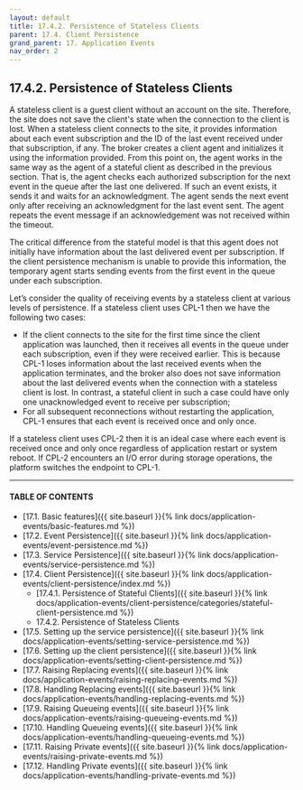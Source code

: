 ```yaml
---
layout: default
title: 17.4.2. Persistence of Stateless Clients
parent: 17.4. Client Persistence
grand_parent: 17. Application Events
nav_order: 2
---
```


## 17.4.2. Persistence of Stateless Clients

A stateless client is a guest client without an account on the site. Therefore, the site does not save the client's state when the connection to the client is lost. When a stateless client connects to the site, it provides information about each event subscription and the ID of the last event received under that subscription, if any. The broker creates a client agent and initializes it using the information provided. From this point on, the agent works in the same way as the agent of a stateful client as described in the previous section. That is, the agent checks each authorized subscription for the next event in the queue after the last one delivered. If such an event exists, it sends it and waits for an acknowledgment. The agent sends the next event only after receiving an acknowledgment for the last event sent. The agent repeats the event message if an acknowledgement was not received within the timeout.  

The critical difference from the stateful model is that this agent does not initially have information about the last delivered event per subscription. If the client persistence mechanism is unable to provide this information, the temporary agent starts sending events from the first event in the queue under each subscription.  

Let’s consider the quality of receiving events by a stateless client at various levels of persistence. If a stateless client uses CPL-1 then we have the following two cases:
*	If the client connects to the site for the first time since the client application was launched, then it receives all events in the queue under each subscription, even if they were received earlier. This is because CPL-1 loses information about the last received events when the application terminates, and the broker also does not save information about the last delivered events when the connection with a stateless client is lost. In contrast, a stateful client in such a case could have only one unacknowledged event to receive per subscription;
*	For all subsequent reconnections without restarting the application, CPL-1 ensures that each event is received once and only once.  

If a stateless client uses CPL-2 then it is an ideal case where each event is received once and only once regardless of application restart or system reboot. If CPL-2 encounters an I/O error during storage operations, the platform switches the endpoint to CPL-1.

---
#### TABLE OF CONTENTS
* [17.1. Basic features]({{ site.baseurl }}{% link docs/application-events/basic-features.md %})
* [17.2. Event Persistence]({{ site.baseurl }}{% link docs/application-events/event-persistence.md %})
* [17.3. Service Persistence]({{ site.baseurl }}{% link docs/application-events/service-persistence.md %})
* [17.4. Client Persistence]({{ site.baseurl }}{% link docs/application-events/client-persistence/index.md %})
    * [17.4.1. Persistence of Stateful Clients]({{ site.baseurl }}{% link docs/application-events/client-persistence/categories/stateful-client-persistence.md %})
    * 17.4.2. Persistence of Stateless Clients
* [17.5. Setting up the service persistence]({{ site.baseurl }}{% link docs/application-events/setting-service-persistence.md %})
* [17.6. Setting up the client persistence]({{ site.baseurl }}{% link docs/application-events/setting-client-persistence.md %})
* [17.7. Raising Replacing events]({{ site.baseurl }}{% link docs/application-events/raising-replacing-events.md %})
* [17.8. Handling Replacing events]({{ site.baseurl }}{% link docs/application-events/handling-replacing-events.md %})
* [17.9. Raising Queueing events]({{ site.baseurl }}{% link docs/application-events/raising-queueing-events.md %})
* [17.10. Handling Queueing events]({{ site.baseurl }}{% link docs/application-events/handling-queueing-events.md %})
* [17.11. Raising Private events]({{ site.baseurl }}{% link docs/application-events/raising-private-events.md %})
* [17.12. Handling Private events]({{ site.baseurl }}{% link docs/application-events/handling-private-events.md %})